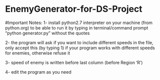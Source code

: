 # EnemyGenerator-for-DS-Project
#Important Notes:
1- install python2.7 interpreter on your machine (from python.org) to be able to run it by typing in terminal/command prompt “python generator.py” without the quotes


2- the program will ask if you want to include different speeds in the file, only accept this (by typing 1) if your program works with different speeds for enemies, otherwise refuse it


3- speed of enemy is written before last column (before Region ‘R’)


4- edit the program as you need
